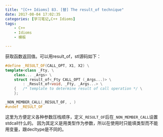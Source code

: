 ```yaml
---
title: "[C++ Idioms] 83. [替] The result_of technique"
date: 2017-08-04 17:02:35
categories: [学习笔记,C++ Idioms]
tags:
    - C++
    - Idioms
    - 模板

---
```

获取函数返回值。<!--more-->可以用result_of，stl源码如下：
```cpp
#define _RESULT_OF(CALL_OPT, X1, X2) \
template<class _Fty, \
	class... _Args> \
	struct result_of<_Fty CALL_OPT (_Args...)> \
		: _Result_of<void, _Fty, _Args...> \
	{	/* template to determine result of call operation */ \
	};

_NON_MEMBER_CALL(_RESULT_OF, , )
#undef _RESULT_OF
```
这里为方便定义各种参数压栈顺序，定义`_RESULT_OF`后在`_NON_MEMBER_CALL`设置stdcall什么的。
因为其定义是用类型作为参数，所以在使用时只能填类型而不能用变量，跟decltype是不同的。